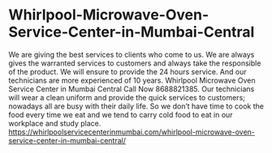 # Whirlpool-Microwave-Oven-Service-Center-in-Mumbai-Central
We are giving the best services to clients who come to us. We are always gives the warranted services to customers and always take the responsible of the product. We will ensure to provide the 24 hours service. And our technicians are more experienced of 10 years. Whirlpool Microwave Oven Service Center in Mumbai Central Call Now 8688821385. Our technicians will wear a clean uniform and provide the quick services to customers; nowadays all are busy with their daily life. So we don’t have time to cook the food every time we eat and we tend to carry cold food to eat in our workplace and study place. https://whirlpoolservicecenterinmumbai.com/whirlpool-microwave-oven-service-center-in-mumbai-central/
